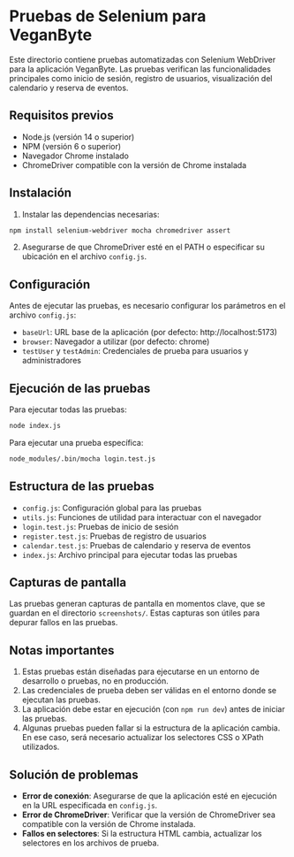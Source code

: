 # Pruebas de Selenium para VeganByte

Este directorio contiene pruebas automatizadas con Selenium WebDriver para la aplicación VeganByte. Las pruebas verifican las funcionalidades principales como inicio de sesión, registro de usuarios, visualización del calendario y reserva de eventos.

## Requisitos previos

- Node.js (versión 14 o superior)
- NPM (versión 6 o superior)
- Navegador Chrome instalado
- ChromeDriver compatible con la versión de Chrome instalada

## Instalación

1. Instalar las dependencias necesarias:

```bash
npm install selenium-webdriver mocha chromedriver assert
```

2. Asegurarse de que ChromeDriver esté en el PATH o especificar su ubicación en el archivo `config.js`.

## Configuración

Antes de ejecutar las pruebas, es necesario configurar los parámetros en el archivo `config.js`:

- `baseUrl`: URL base de la aplicación (por defecto: http://localhost:5173)
- `browser`: Navegador a utilizar (por defecto: chrome)
- `testUser` y `testAdmin`: Credenciales de prueba para usuarios y administradores

## Ejecución de las pruebas

Para ejecutar todas las pruebas:

```bash
node index.js
```

Para ejecutar una prueba específica:

```bash
node_modules/.bin/mocha login.test.js
```

## Estructura de las pruebas

- `config.js`: Configuración global para las pruebas
- `utils.js`: Funciones de utilidad para interactuar con el navegador
- `login.test.js`: Pruebas de inicio de sesión
- `register.test.js`: Pruebas de registro de usuarios
- `calendar.test.js`: Pruebas de calendario y reserva de eventos
- `index.js`: Archivo principal para ejecutar todas las pruebas

## Capturas de pantalla

Las pruebas generan capturas de pantalla en momentos clave, que se guardan en el directorio `screenshots/`. Estas capturas son útiles para depurar fallos en las pruebas.

## Notas importantes

1. Estas pruebas están diseñadas para ejecutarse en un entorno de desarrollo o pruebas, no en producción.
2. Las credenciales de prueba deben ser válidas en el entorno donde se ejecutan las pruebas.
3. La aplicación debe estar en ejecución (con `npm run dev`) antes de iniciar las pruebas.
4. Algunas pruebas pueden fallar si la estructura de la aplicación cambia. En ese caso, será necesario actualizar los selectores CSS o XPath utilizados.

## Solución de problemas

- **Error de conexión**: Asegurarse de que la aplicación esté en ejecución en la URL especificada en `config.js`.
- **Error de ChromeDriver**: Verificar que la versión de ChromeDriver sea compatible con la versión de Chrome instalada.
- **Fallos en selectores**: Si la estructura HTML cambia, actualizar los selectores en los archivos de prueba.